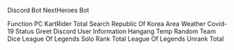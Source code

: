 Discord Bot
NextHeroes Bot

Function
PC KartRider Total
Search Republic Of Korea Area Weather
Covid-19 Status
Greet
Discord User Information
Hangang Temp
Random Team
Dice
League Of Legends Solo Rank Total
League Of Legends Unrank Total
